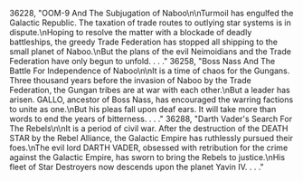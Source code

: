 ﻿36228, "OOM-9 And The Subjugation of Naboo\n\nTurmoil has engulfed the Galactic Republic.  The taxation of trade routes to outlying star systems is in dispute.\nHoping to resolve the matter with a blockade of deadly battleships, the greedy Trade Federation has stopped all shipping to the small planet of Naboo.\nBut the plans of the evil Neimoidians and the Trade Federation have only begun to unfold. . . ."
36258, "Boss Nass And The Battle For Independence of Naboo\n\nIt is a time of chaos for the Gungans.  Three thousand years before the invasion of Naboo by the Trade Federation, the Gungan tribes are at war with each other.\nBut a leader has arisen.  GALLO, ancestor of Boss Nass, has encouraged the warring factions to unite as one.\nBut his pleas fall upon deaf ears.  It will take more than words to end the years of bitterness. . . ."
36288, "Darth Vader's Search For The Rebels\n\nIt is a period of civil war.  After the destruction of the DEATH STAR by the Rebel Alliance, the Galactic Empire has ruthlessly pursued their foes.\nThe evil lord DARTH VADER, obsessed with retribution for the crime against the Galactic Empire, has sworn to bring the Rebels to justice.\nHis fleet of Star Destroyers now descends upon the planet Yavin IV. . . ."
